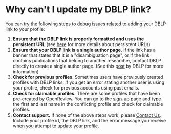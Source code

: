 # Why can't I update my DBLP link?

You can try the following steps to debug issues related to adding your DBLP link to your profile:

1. **Ensure that the DBLP link is properly formatted and uses the persistent URL** (see [here](../creating-an-openreview-profile/importing-papers-from-dblp.md) for more details about persistent URLs)
2. **Ensure that your DBLP link is a single author page.** If the link has a banner that states that it is a "disambiguation page", or if the link contains publications that belong to another researcher, contact DBLP directly to create a single author page. (See this [post](https://blog.dblp.org/2020/03/18/name-disambiguation-suffixes-in-dblp/?utm_source=chatgpt.com) by DBLP for more information)
3. **Check for previous profiles**. Sometimes users have previously created profiles with DBLP links. If you get an error stating another user is using your profile, check for previous accounts using past emails.
4. **Check for claimable profiles.** There are some profiles that have been pre-created by OpenReview. You can go to the [sign-up](https://openreview.net/signup) page and type the first and last name in the conflicting profile and check for claimable profiles.
5. **Contact support.** If none of the above steps work, please [Contact Us](https://openreview.net/contact). Include your profile id, the DBLP link, and the error message you receive when you attempt to update your profile.



